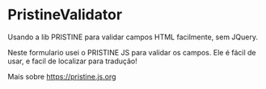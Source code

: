 # PristineValidator
Usando a lib PRISTINE para validar campos HTML facilmente, sem JQuery. 

Neste formulario usei o PRISTINE JS para validar os campos. 
Ele é fácil de usar, e facil de localizar para tradução! 

Mais sobre https://pristine.js.org

